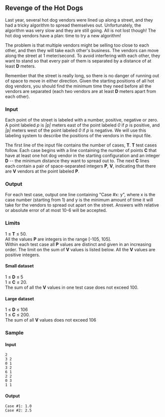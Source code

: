 Revenge of the Hot Dogs
---

Last year, several hot dog vendors were lined up along a street, and they had a tricky algorithm to spread themselves out. Unfortunately, the algorithm was very slow and they are still going. All is not lost though! The hot dog vendors have a plan: time to try a new algorithm!

The problem is that multiple vendors might be selling too close to each other, and then they will take each other's business. The vendors can move along the street at 1 meter/second. To avoid interfering with each other, they want to stand so that every pair of them is separated by a distance of at least  **D**  meters.

Remember that the street is really long, so there is no danger of running out of space to move in either direction. Given the starting positions of all hot dog vendors, you should find the minimum time they need before all the vendors are separated (each two vendors are at least  **D**  meters apart from each other).

### Input

Each point of the street is labeled with a number, positive, negative or zero. A point labeled  _p_  is  _|p|_  meters east of the point labeled  _0_  if  _p_  is positive, and  _|p|_  meters west of the point labeled  _0_  if  _p_  is negative. We will use this labeling system to describe the positions of the vendors in the input file.

The first line of the input file contains the number of cases,  **T**.  **T**  test cases follow. Each case begins with a line containing the number of points  **C**  that have at least one hot dog vendor in the starting configuration and an integer  **D**  -- the minimum distance they want to spread out to. The next  **C**  lines each contain a pair of space-separated integers  **P**,  **V**, indicating that there are  **V**  vendors at the point labeled  **P**.

### Output

For each test case, output one line containing "Case #x: y", where x is the case number (starting from 1) and y is the minimum amount of time it will take for the vendors to spread out apart on the street. Answers with relative or absolute error of at most 10-6  will be accepted.

### Limits

1 ≤  **T**  ≤ 50.  
All the values  **P**  are integers in the range [-105, 105].  
Within each test case all  **P**  values are distinct and given in an increasing order. The limit on the sum of  **V**  values is listed below. All the  **V**  values are positive integers.

#### Small dataset

1 ≤  **D**  ≤ 5  
1 ≤  **C**  ≤ 20.  
The sum of all the  **V**  values in one test case does not exceed 100.

#### Large dataset

1 ≤  **D**  ≤ 106  
1 ≤  **C**  ≤ 200.  
The sum of all  **V**  values does not exceed 106

### Sample

  
#### Input  
    2
    3 2
    0 1
    3 2
    6 1
    2 2
    0 3
    1 1

#### Output  
    Case #1: 1.0
    Case #2: 2.5

